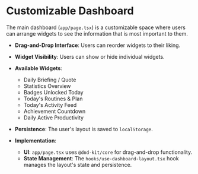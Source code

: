 # Customizable Dashboard

The main dashboard (`app/page.tsx`) is a customizable space where users can arrange widgets to see the information that is most important to them.

- **Drag-and-Drop Interface**: Users can reorder widgets to their liking.
- **Widget Visibility**: Users can show or hide individual widgets.
- **Available Widgets**:
  - Daily Briefing / Quote
  - Statistics Overview
  - Badges Unlocked Today
  - Today's Routines & Plan
  - Today's Activity Feed
  - Achievement Countdown
  - Daily Active Productivity
- **Persistence**: The user's layout is saved to `localStorage`.

- **Implementation**:
  - **UI**: `app/page.tsx` uses `@dnd-kit/core` for drag-and-drop functionality.
  - **State Management**: The `hooks/use-dashboard-layout.tsx` hook manages the layout's state and persistence.